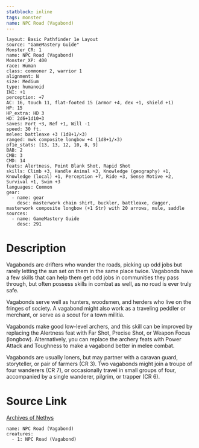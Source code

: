```yaml
---
statblock: inline
tags: monster
name: NPC Road (Vagabond)
---
```

```statblock
layout: Basic Pathfinder 1e Layout
source: "GameMastery Guide"
Monster_CR: 1
name: NPC Road (Vagabond)
Monster_XP: 400
race: Human
class: commoner 2, warrior 1
alignment: N
size: Medium
type: humanoid
INI: +1
perception: +7
AC: 16, touch 11, flat-footed 15 (armor +4, dex +1, shield +1)
HP: 15
HP_extra: HD 3
HD: 2d6+1d10+3
saves: Fort +3, Ref +1, Will -1
speed: 30 ft.
melee: battleaxe +3 (1d8+1/×3)
ranged: mwk composite longbow +4 (1d8+1/×3)
pf1e_stats: [13, 13, 12, 10, 8, 9]
BAB: 2
CMB: 3
CMD: 14
feats: Alertness, Point Blank Shot, Rapid Shot
skills: Climb +3, Handle Animal +3, Knowledge (geography) +1, Knowledge (local) +1, Perception +7, Ride +3, Sense Motive +2, Survival +1, Swim +3
languages: Common
gear:
  - name: gear
    desc: masterwork chain shirt, buckler, battleaxe, dagger, masterwork composite longbow (+1 Str) with 20 arrows, mule, saddle
sources:
  - name: GameMastery Guide
    desc: 291
```
# Description
Vagabonds are drifters who wander the roads, picking up odd jobs but rarely letting the sun set on them in the same place twice. Vagabonds have a few skills that can help them get odd jobs in communities they pass through, but often possess skills in combat as well, as no road is ever truly safe.

Vagabonds serve well as hunters, woodsmen, and herders who live on the fringes of society. A vagabond might also work as a traveling peddler or merchant, or serve as a scout for a town militia.

Vagabonds make good low-level archers, and this skill can be improved by replacing the Alertness feat with Far Shot, Precise Shot, or Weapon Focus (longbow). Alternatively, you can replace the archery feats with Power Attack and Toughness to make a vagabond better in melee combat.

Vagabonds are usually loners, but may partner with a caravan guard, storyteller, or pair of farmers (CR 3). Two vagabonds might join a troupe of four wanderers (CR 7), or occasionally travel in small groups of four, accompanied by a single wanderer, pilgrim, or trapper (CR 6).
# Source Link
[Archives of Nethys](https://aonprd.com/NPCDisplay.aspx?ItemName=Road%20(Vagabond))
```encounter-table
name: NPC Road (Vagabond)
creatures:
  - 1: NPC Road (Vagabond)
```
